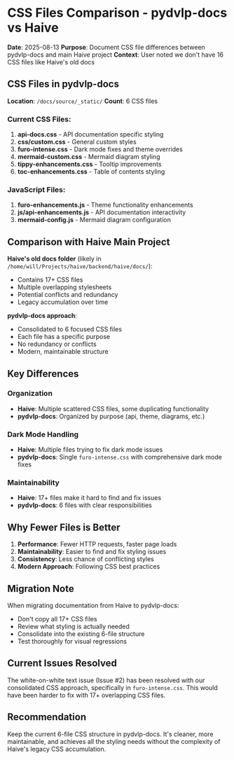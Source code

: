 # CSS Files Comparison - pydvlp-docs vs Haive

**Date**: 2025-08-13
**Purpose**: Document CSS file differences between pydvlp-docs and main Haive project
**Context**: User noted we don't have 16 CSS files like Haive's old docs

## CSS Files in pydvlp-docs

**Location**: `/docs/source/_static/`
**Count**: 6 CSS files

### Current CSS Files:

1. **api-docs.css** - API documentation specific styling
2. **css/custom.css** - General custom styles
3. **furo-intense.css** - Dark mode fixes and theme overrides
4. **mermaid-custom.css** - Mermaid diagram styling
5. **tippy-enhancements.css** - Tooltip improvements
6. **toc-enhancements.css** - Table of contents styling

### JavaScript Files:

1. **furo-enhancements.js** - Theme functionality enhancements
2. **js/api-enhancements.js** - API documentation interactivity
3. **mermaid-config.js** - Mermaid diagram configuration

## Comparison with Haive Main Project

**Haive's old docs folder** (likely in `/home/will/Projects/haive/backend/haive/docs/`):

- Contains 17+ CSS files
- Multiple overlapping stylesheets
- Potential conflicts and redundancy
- Legacy accumulation over time

**pydvlp-docs approach**:

- Consolidated to 6 focused CSS files
- Each file has a specific purpose
- No redundancy or conflicts
- Modern, maintainable structure

## Key Differences

### Organization

- **Haive**: Multiple scattered CSS files, some duplicating functionality
- **pydvlp-docs**: Organized by purpose (api, theme, diagrams, etc.)

### Dark Mode Handling

- **Haive**: Multiple files trying to fix dark mode issues
- **pydvlp-docs**: Single `furo-intense.css` with comprehensive dark mode fixes

### Maintainability

- **Haive**: 17+ files make it hard to find and fix issues
- **pydvlp-docs**: 6 files with clear responsibilities

## Why Fewer Files is Better

1. **Performance**: Fewer HTTP requests, faster page loads
2. **Maintainability**: Easier to find and fix styling issues
3. **Consistency**: Less chance of conflicting styles
4. **Modern Approach**: Following CSS best practices

## Migration Note

When migrating documentation from Haive to pydvlp-docs:

- Don't copy all 17+ CSS files
- Review what styling is actually needed
- Consolidate into the existing 6-file structure
- Test thoroughly for visual regressions

## Current Issues Resolved

The white-on-white text issue (Issue #2) has been resolved with our consolidated CSS approach, specifically in `furo-intense.css`. This would have been harder to fix with 17+ overlapping CSS files.

## Recommendation

Keep the current 6-file CSS structure in pydvlp-docs. It's cleaner, more maintainable, and achieves all the styling needs without the complexity of Haive's legacy CSS accumulation.
